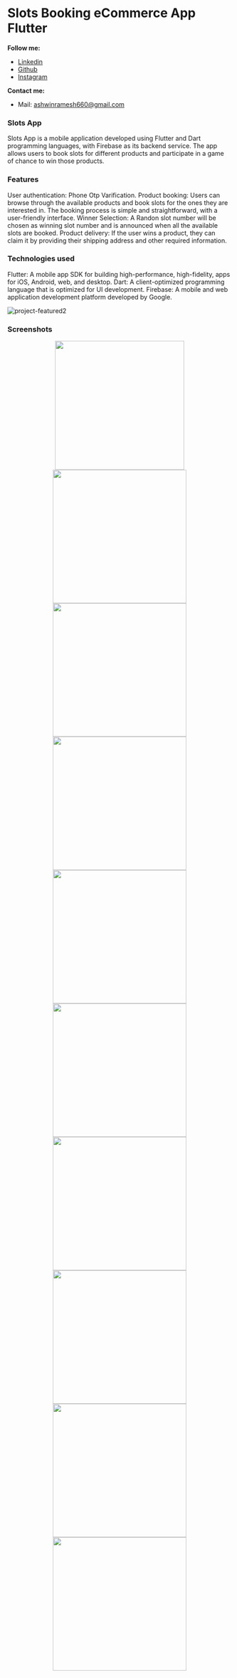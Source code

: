 # Slots Booking eCommerce App Flutter
 
**Follow me:**

- [Linkedin](https://www.linkedin.com/in/ashwin-ramesh-094388244/)
- [Github](https://www.github.com/ashwin066/)
- [Instagram](https://www.instagram.com/ashwin_r66/)

**Contact me:**

- Mail: <a href="ashwinramesh660@gmail.com">ashwinramesh660@gmail.com</a>
 
 
<h3>Slots App</h3>
Slots App is a mobile application developed using Flutter and Dart programming languages, with Firebase as its backend service. The app allows users to book slots for different products and participate in a game of chance to win those products.

<h3>Features</h3>
User authentication: Phone Otp Varification.
Product booking: Users can browse through the available products and book slots for the ones they are interested in. The booking process is simple and straightforward, with a user-friendly interface.
Winner Selection: A Randon slot number will be chosen as winning slot number and is announced when all the available slots are booked. 
Product delivery: If the user wins a product, they can claim it by providing their shipping address and other required information. 

<h3>Technologies used</h3>
Flutter: A mobile app SDK for building high-performance, high-fidelity, apps for iOS, Android, web, and desktop.
Dart: A client-optimized programming language that is optimized for UI development.
Firebase: A mobile and web application development platform developed by Google.

<br/>

 ![project-featured2](https://github.com/ashwin066/Slots-App/assets/93830211/0b7f9c17-ca69-4ccc-8b78-9911c86656cc)

### Screenshots

<p align="center">
  <img src="https://user-images.githubusercontent.com/93830211/230704842-d4a64bc4-c38e-491f-ace2-c2d004106835.jpg" width="290"> 
  <img src="https://user-images.githubusercontent.com/93830211/230704845-1d9ce9cc-1940-4692-ba83-3efe85aac8b0.jpg" width="300">
  <br/>
  <img src="https://user-images.githubusercontent.com/93830211/230704859-e401577b-2778-462b-88e5-783730fff8d6.jpg" width="300">
  <img src="https://user-images.githubusercontent.com/93830211/230704825-f024b23b-df65-46ec-87e8-068ad297e705.jpg" width="300">
  <br/>
  <img src="https://user-images.githubusercontent.com/93830211/230704831-55bee0ba-67de-433f-b475-0147f972d27e.jpg" width="300">
  <img src="https://user-images.githubusercontent.com/93830211/230704833-4b717310-4822-4732-b92b-b5143210d3a2.jpg" width="300">
  <br/>
  <img src="https://user-images.githubusercontent.com/93830211/230704837-8402666a-ec1b-4491-bf05-79423674993b.jpg" width="300">
  <img src="https://user-images.githubusercontent.com/93830211/230704846-dd1ff99a-f4be-43e1-9d6f-c0c17829bf3f.jpg" width="300">
  <br/>
  <img src="https://user-images.githubusercontent.com/93830211/230704853-6941f3ca-c9d2-4fa2-ae98-241942369095.jpg" width="300">
  <img src="https://user-images.githubusercontent.com/93830211/230704855-21556452-159e-4a3d-bbee-65766647a53c.jpg" width="300">
  <br/>
</p>
